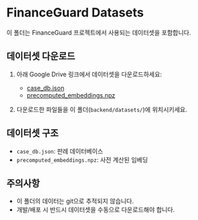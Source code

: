 # FinanceGuard Datasets

이 폴더는 FinanceGuard 프로젝트에서 사용되는 데이터셋을 포함합니다.

## 데이터셋 다운로드

1. 아래 Google Drive 링크에서 데이터셋을 다운로드하세요:
   - [case_db.json](https://drive.google.com/file/...)
   - [precomputed_embeddings.npz](https://drive.google.com/file/...)

2. 다운로드한 파일들을 이 폴더(`backend/datasets/`)에 위치시키세요.

## 데이터셋 구조

- `case_db.json`: 판례 데이터베이스
- `precomputed_embeddings.npz`: 사전 계산된 임베딩

## 주의사항

- 이 폴더의 데이터는 git으로 추적되지 않습니다.
- 개발/배포 시 반드시 데이터셋을 수동으로 다운로드해야 합니다.